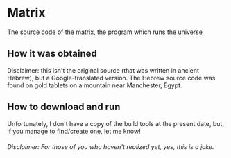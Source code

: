 # Matrix
The source code of the matrix, the program which runs the universe

## How it was obtained
Disclaimer: this isn't the original source (that was written in ancient Hebrew), but a Google-translated version.
The Hebrew source code was found on gold tablets on a mountain near Manchester, Egypt.

## How to download and run
Unfortunately, I don't have a copy of the build tools at the present date, but, if you manage to find/create one, let me know!

###### Disclaimer: For those of you who haven't realized yet, yes, this is a joke.
